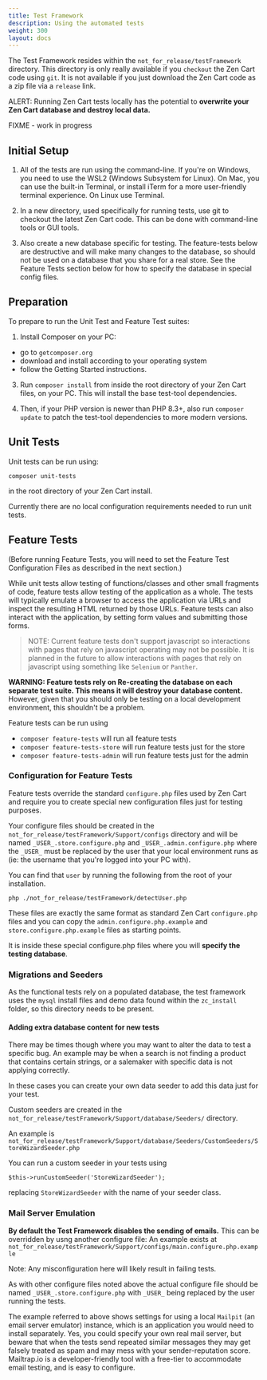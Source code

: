 ```yaml
---
title: Test Framework
description: Using the automated tests
weight: 300
layout: docs
---
```


The Test Framework resides within the `not_for_release/testFramework` directory. This directory is only really available
if you `checkout` the Zen Cart code using `git`. It is not available if you just download the Zen Cart code as a zip file 
via a `release` link.

ALERT: Running Zen Cart tests locally has the potential to **overwrite your Zen Cart database and destroy local data.**

FIXME - work in progress

## Initial Setup

1. All of the tests are run using the command-line. If you're on Windows, you need to use the WSL2 (Windows Subsystem for Linux). On Mac, you can use the built-in Terminal, or install iTerm for a more user-friendly terminal experience. On Linux use Terminal.

2. In a new directory, used specifically for running tests, use git to checkout the latest Zen Cart code. This can be done with command-line tools or GUI tools. 

3. Also create a new database specific for testing. The feature-tests below are destructive and will make many changes to the database, so should not be used on a database that you share for a real store. See the Feature Tests section below for how to specify the database in special config files.

## Preparation

To prepare to run the Unit Test and Feature Test suites:

1. Install Composer on your PC:

* go to `getcomposer.org`
* download and install according to your operating system
* follow the Getting Started instructions.

3. Run `composer install` from inside the root directory of your Zen Cart files, on your PC. This will install the base test-tool dependencies.

4. Then, if your PHP version is newer than PHP 8.3+, also run `composer update` to patch the test-tool dependencies to more modern versions.

## Unit Tests

Unit tests can be run using:

```
composer unit-tests
```

in the root directory of your Zen Cart install.

Currently there are no local configuration requirements needed to run unit tests.

## Feature Tests

(Before running Feature Tests, you will need to set the Feature Test Configuration Files as described in the next section.)

While unit tests allow testing of functions/classes and other small fragments of code, feature tests allow 
testing of the application as a whole. The tests will typically emulate a browser to access the application via URLs and inspect the resulting HTML returned by those URLs.
Feature tests can also interact with the application, by setting form values and submitting those forms.

> NOTE: Current feature tests don't support javascript so interactions with pages that rely on javascript operating may not be possible.
It is planned in the future to allow interactions with pages that rely on javascript using something like `Selenium` or `Panther`.

**WARNING: Feature tests rely on Re-creating the database on each separate test suite. This means it will destroy your database content.**
However, given that you should only be testing on a local development environment, this shouldn't be a problem.

Feature tests can be run using 

- `composer feature-tests` will run all feature tests
- `composer feature-tests-store` will run feature tests just for the store
- `composer feature-tests-admin` will run feature tests just for the admin


### Configuration for Feature Tests

Feature tests override the standard `configure.php` files used by Zen Cart and require you to create special new configuration files just for testing purposes.

Your configure files should be created in the `not_for_release/testFramework/Support/configs` directory and will be named 
`_USER_.store.configure.php` and `_USER_.admin.configure.php` where the `_USER_` must be replaced by the user that your local environment runs as (ie: the username that you're logged into your PC with).

You can find that `user` by running the following from the root of your installation.

`php ./not_for_release/testFramework/detectUser.php`

These files are exactly the same format as standard Zen Cart `configure.php` files and you can copy the 
`admin.configure.php.example` and `store.configure.php.example` files as starting points.

It is inside these special configure.php files where you will **specify the testing database**.


### Migrations and Seeders

As the functional tests rely on a populated database, the test framework uses the `mysql` install files and demo data found within 
the `zc_install` folder, so this directory needs to be present.

#### Adding extra database content for new tests
There may be times though where you may want to alter the data to test a specific bug. 
An example may be when a search is not finding a product that contains certain strings, 
or a salemaker with specific data is not applying correctly.

In these cases you can create your own data seeder to add this data just for your test.

Custom seeders are created in the `not_for_release/testFramework/Support/database/Seeders/` directory.

An example is `not_for_release/testFramework/Support/database/Seeders/CustomSeeders/StoreWizardSeeder.php`

You can run a custom seeder in your tests using 

`$this->runCustomSeeder('StoreWizardSeeder');`

replacing `StoreWizardSeeder` with the name of your seeder class.

### Mail Server Emulation

**By default the Test Framework disables the sending of emails.** 
This can be overridden by usng another configure file: 
An example exists at `not_for_release/testFramework/Support/configs/main.configure.php.example`

Note: Any misconfiguration here will likely result in failing tests.

As with other configure files noted above the actual configure file should be named 
`_USER_.store.configure.php` with `_USER_` being replaced by the user running the tests.

The example referred to above shows settings for using a local `Mailpit` (an email server emulator) instance, which is an application you would need to install separately.
Yes, you could specify your own real mail server, but beware that when the tests send repeated similar messages they may get falsely treated as spam and may mess with your sender-reputation score. 
Mailtrap.io is a developer-friendly tool with a free-tier to accommodate email testing, and is easy to configure.

